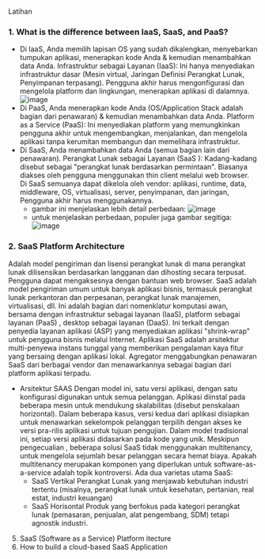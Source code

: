 
Latihan
### 1. What is the difference between IaaS, SaaS, and PaaS? ###
* Di IaaS, Anda memilih lapisan OS yang sudah dikalengkan, menyebarkan tumpukan aplikasi, menerapkan kode Anda & kemudian menambahkan data Anda. Infrastruktur sebagai Layanan (IaaS): Ini hanya menyediakan infrastruktur dasar (Mesin virtual, Jaringan Definisi Perangkat Lunak, Penyimpanan terpasang). Pengguna akhir harus mengonfigurasi dan mengelola platform dan lingkungan, menerapkan aplikasi di dalamnya.
![image](https://user-images.githubusercontent.com/114986359/225198773-5635e844-202e-46df-9ae6-bd4bc29f2837.png)
* Di PaaS, Anda menerapkan kode Anda (OS/Application Stack adalah bagian dari penawaran) & kemudian menambahkan data Anda. Platform as a Service (PaaS): Ini menyediakan platform yang memungkinkan pengguna akhir untuk mengembangkan, menjalankan, dan mengelola aplikasi tanpa kerumitan membangun dan memelihara infrastruktur.
* Di SaaS, Anda menambahkan data Anda (semua bagian lain dari penawaran). Perangkat Lunak sebagai Layanan (SaaS ): Kadang-kadang disebut sebagai "perangkat lunak berdasarkan permintaan". Biasanya diakses oleh pengguna menggunakan thin client melalui web browser. Di SaaS semuanya dapat dikelola oleh vendor: aplikasi, runtime, data, middleware, OS, virtualisasi, server, penyimpanan, dan jaringan, Pengguna akhir harus menggunakannya.
     * gambar ini menjelaskan lebih detail perbedaan:
     ![image](https://user-images.githubusercontent.com/114986359/225199403-31442a4f-a350-4158-9368-0727050c2c66.png) 
     * untuk menjelaskan perbedaan, populer juga gambar segitiga:
     ![image](https://user-images.githubusercontent.com/114986359/225199810-7210e404-80e2-4b2e-9d31-b794524a39e5.png)

### 2. SaaS Platform Architecture
Adalah model pengiriman dan lisensi perangkat lunak di mana perangkat lunak dilisensikan berdasarkan langganan dan dihosting secara terpusat. Pengguna dapat mengaksesnya dengan bantuan web browser. SaaS adalah model pengiriman umum untuk banyak aplikasi bisnis, termasuk perangkat lunak perkantoran dan perpesanan, perangkat lunak manajemen, virtualisasi, dll. Ini adalah bagian dari nomenklatur komputasi awan, bersama dengan infrastruktur sebagai layanan (IaaS), platform sebagai layanan (PaaS) , desktop sebagai layanan (DaaS). Ini terkait dengan penyedia layanan   aplikasi (ASP) yang menyediakan aplikasi "shrink-wrap" untuk pengguna bisnis melalui Internet. Aplikasi SaaS adalah arsitektur multi-penyewa instans tunggal yang memberikan pengalaman kaya fitur yang bersaing dengan aplikasi lokal. Agregator menggabungkan penawaran SaaS dari berbagai vendor dan menawarkannya sebagai bagian dari platform aplikasi terpadu.
* Arsitektur SAAS
Dengan model ini, satu versi aplikasi, dengan satu konfigurasi digunakan untuk semua pelanggan. Aplikasi diinstal pada beberapa mesin untuk mendukung skalabilitas (disebut penskalaan horizontal). Dalam beberapa kasus, versi kedua dari aplikasi disiapkan untuk menawarkan sekelompok pelanggan terpilih dengan akses ke versi pra-rilis aplikasi untuk tujuan pengujian. Dalam model tradisional ini, setiap versi aplikasi didasarkan pada kode yang unik. Meskipun pengecualian , beberapa solusi SaaS tidak menggunakan multitenancy, untuk mengelola sejumlah besar pelanggan secara hemat biaya. Apakah multitenancy merupakan komponen yang diperlukan untuk software-as-a-service adalah topik kontroversi.
Ada dua varietas utama SaaS:
  * SaaS Vertikal
     Perangkat Lunak yang menjawab kebutuhan industri tertentu (misalnya, perangkat lunak untuk kesehatan, pertanian, real          estat, industri keuangan)
  * SaaS Horisontal
     Produk yang berfokus pada kategori perangkat lunak (pemasaran, penjualan, alat pengembang, SDM) tetapi agnostik              industri.

5. SaaS (Software as a Service) Platform  itecture
6. How to build a cloud-based SaaS Application
